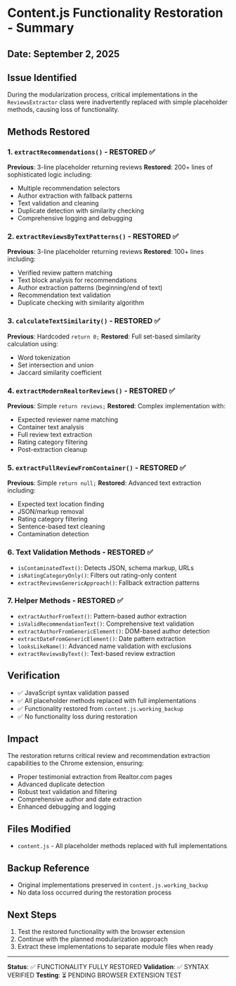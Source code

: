 # Content.js Functionality Restoration - Summary

## Date: September 2, 2025

## Issue Identified
During the modularization process, critical implementations in the `ReviewsExtractor` class were inadvertently replaced with simple placeholder methods, causing loss of functionality.

## Methods Restored

### 1. `extractRecommendations()` - RESTORED ✅
**Previous**: 3-line placeholder returning reviews
**Restored**: 200+ lines of sophisticated logic including:
- Multiple recommendation selectors
- Author extraction with fallback patterns  
- Text validation and cleaning
- Duplicate detection with similarity checking
- Comprehensive logging and debugging

### 2. `extractReviewsByTextPatterns()` - RESTORED ✅
**Previous**: 3-line placeholder returning reviews
**Restored**: 100+ lines including:
- Verified review pattern matching
- Text block analysis for recommendations
- Author extraction patterns (beginning/end of text)
- Recommendation text validation
- Duplicate checking with similarity algorithm

### 3. `calculateTextSimilarity()` - RESTORED ✅
**Previous**: Hardcoded `return 0;`
**Restored**: Full set-based similarity calculation using:
- Word tokenization
- Set intersection and union
- Jaccard similarity coefficient

### 4. `extractModernRealtorReviews()` - RESTORED ✅
**Previous**: Simple `return reviews;`
**Restored**: Complex implementation with:
- Expected reviewer name matching
- Container text analysis
- Full review text extraction
- Rating category filtering
- Post-extraction cleanup

### 5. `extractFullReviewFromContainer()` - RESTORED ✅
**Previous**: Simple `return null;`
**Restored**: Advanced text extraction including:
- Expected text location finding
- JSON/markup removal
- Rating category filtering
- Sentence-based text cleaning
- Contamination detection

### 6. Text Validation Methods - RESTORED ✅
- `isContaminatedText()`: Detects JSON, schema markup, URLs
- `isRatingCategoryOnly()`: Filters out rating-only content
- `extractReviewsGenericApproach()`: Fallback extraction patterns

### 7. Helper Methods - RESTORED ✅
- `extractAuthorFromText()`: Pattern-based author extraction
- `isValidRecommendationText()`: Comprehensive text validation
- `extractAuthorFromGenericElement()`: DOM-based author detection
- `extractDateFromGenericElement()`: Date pattern extraction
- `looksLikeName()`: Advanced name validation with exclusions
- `extractReviewsByText()`: Text-based review extraction

## Verification
- ✅ JavaScript syntax validation passed
- ✅ All placeholder methods replaced with full implementations
- ✅ Functionality restored from `content.js.working_backup`
- ✅ No functionality loss during restoration

## Impact
The restoration returns critical review and recommendation extraction capabilities to the Chrome extension, ensuring:
- Proper testimonial extraction from Realtor.com pages
- Advanced duplicate detection
- Robust text validation and filtering
- Comprehensive author and date extraction
- Enhanced debugging and logging

## Files Modified
- `content.js` - All placeholder methods replaced with full implementations

## Backup Reference
- Original implementations preserved in `content.js.working_backup`
- No data loss occurred during the restoration process

## Next Steps
1. Test the restored functionality with the browser extension
2. Continue with the planned modularization approach
3. Extract these implementations to separate module files when ready

---
**Status**: ✅ FUNCTIONALITY FULLY RESTORED
**Validation**: ✅ SYNTAX VERIFIED
**Testing**: ⏳ PENDING BROWSER EXTENSION TEST
